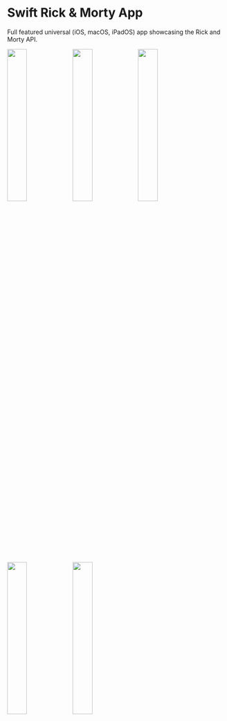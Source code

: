 # Swift Rick & Morty App

Full featured universal (iOS, macOS, iPadOS) app showcasing the Rick and Morty API.

<img src="https://github.com/SergeiKrainov/RickAndMorty/assets/89527271/14b245f0-be3f-4e64-931e-b567660227cf" width=30% height=30%><img src="https://github.com/SergeiKrainov/RickAndMorty/assets/89527271/6834e89a-0871-465b-995e-47f3c0ea3d5c" width=30% height=30%><img src="https://github.com/SergeiKrainov/RickAndMorty/assets/89527271/d2a41408-eb37-4480-a9c4-e2b6631bdf16" width=30% height=30%>

<img src="https://github.com/SergeiKrainov/RickAndMorty/assets/89527271/a048cb5f-7473-48ab-8488-7805f60f6fda" width=30% height=30%><img src="https://github.com/SergeiKrainov/RickAndMorty/assets/89527271/208f8a92-186e-4c56-98a2-033d5e85b6f6" width=30% height=30%>
